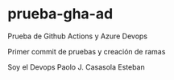 # prueba-gha-ad
Prueba de Github Actions y Azure Devops

Primer commit de pruebas y creación de ramas

Soy el Devops Paolo J. Casasola Esteban
